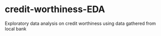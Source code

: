# credit-worthiness-EDA
Exploratory data analysis on credit worthiness using data gathered from local bank
